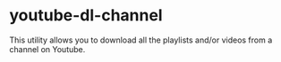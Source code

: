 youtube-dl-channel
==================

This utility allows you to download all the playlists and/or videos from a channel on Youtube.

